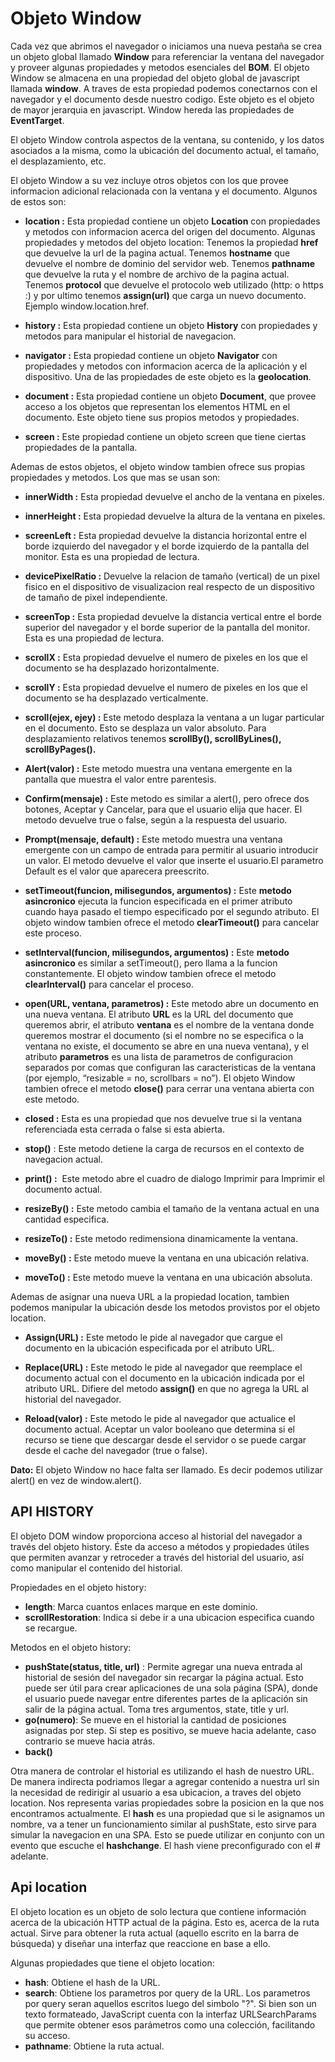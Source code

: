 # Objeto Window
Cada vez que abrimos el navegador o iniciamos una nueva pestaña se crea un objeto global llamado **Window** para referenciar la ventana del navegador y proveer algunas propiedades y metodos esenciales del **BOM**. El objeto Window se almacena en una propiedad del objeto global de javascript llamada **window**. A traves de esta propiedad podemos conectarnos con el navegador y el documento desde nuestro codigo. Este objeto es el objeto de mayor jerarquia en javascript. Window hereda las propiedades de **EventTarget**.

El objeto Window controla aspectos de la ventana, su contenido, y los datos asociados a la misma, como la ubicación del documento actual, el tamaño, el desplazamiento, etc.

El objeto Window a su vez incluye otros objetos con los que provee informacion adicional relacionada con la ventana y el documento. Algunos de estos son:

* **location :** Esta propiedad contiene un objeto **Location** con propiedades y metodos con informacion acerca del origen del documento. Algunas propiedades y metodos del objeto location: Tenemos la propiedad **href** que devuelve la url de la pagina actual. Tenemos **hostname** que devuelve el nombre de dominio del servidor web. Tenemos **pathname** que devuelve la ruta y el nombre de archivo de la pagina actual. Tenemos **protocol** que devuelve el protocolo web utilizado (http: o https :) y por ultimo tenemos **assign(url)** que carga un nuevo documento. Ejemplo window.location.href.

* **history :** Esta propiedad contiene un objeto **History** con propiedades y metodos para manipular el historial de navegacion.

* **navigator :** Esta propiedad contiene un objeto **Navigator** con propiedades y metodos con informacion acerca de la aplicación y el dispositivo. Una de las propiedades de este objeto es la **geolocation**.

* **document :** Esta propiedad contiene un objeto **Document**, que provee acceso a los objetos que representan los elementos HTML en el documento. Este objeto tiene sus propios metodos y propiedades.

* **screen :** Este propiedad contiene un objeto screen que tiene ciertas propiedades de la pantalla.

Ademas de estos objetos, el objeto window tambien ofrece sus propias propiedades y metodos. Los que mas se usan son:

* **innerWidth :** Esta propiedad devuelve el ancho de la ventana en pixeles.

* **innerHeight :** Esta propiedad devuelve la altura de la ventana en pixeles.

* **screenLeft :** Esta propiedad devuelve la distancia horizontal entre el borde izquierdo del navegador y el borde izquierdo de la pantalla del monitor. Esta es una propiedad de lectura.

* **devicePixelRatio :** Devuelve la relacion de tamaño (vertical) de un pixel fisico en el dispositivo de visualizacion real respecto de un dispositivo de tamaño de pixel independiente.

* **screenTop :** Esta propiedad devuelve la distancia vertical entre el borde superior del navegador y el borde superior de la pantalla del monitor. Esta es una propiedad de lectura.

* **scrollX :** Esta propiedad devuelve el numero de pixeles en los que el documento se ha desplazado horizontalmente.

* **scrollY :** Esta propiedad devuelve el numero de pixeles en los que el documento se ha desplazado verticalmente.

* **scroll(ejex, ejey) :** Este metodo desplaza la ventana a un lugar particular en el documento. Esto se desplaza un valor absoluto. Para desplazamiento relativos tenemos **scrollBy(), scrollByLines(), scrollByPages().**

* **Alert(valor) :** Este metodo muestra una ventana emergente en la pantalla que muestra el valor entre parentesis.

* **Confirm(mensaje) :** Este metodo es similar a alert(), pero ofrece dos botones, Aceptar y Cancelar, para que el usuario elija que hacer. El metodo devuelve true o false, según a la respuesta del usuario.

* **Prompt(mensaje, default) :** Este metodo muestra una ventana emergente con un campo de entrada para permitir al usuario introducir un valor. El metodo devuelve el valor que inserte el usuario.El parametro Default es el valor que aparecera preescrito.

* **setTimeout(funcion, milisegundos, argumentos) :** Este **metodo asincronico** ejecuta la funcion especificada en el primer atributo cuando haya pasado el tiempo especificado por el segundo atributo. El objeto window tambien ofrece el metodo **clearTimeout()** para cancelar este proceso.

* **setInterval(funcion, milisegundos, argumentos) :** Este **metodo asincronico** es similar a setTimeout(), pero llama a la funcion constantemente. El objeto window tambien ofrece el metodo **clearInterval()** para cancelar el proceso.

* **open(URL, ventana, parametros) :** Este metodo abre un documento en una nueva ventana. El atributo **URL** es la URL del documento que queremos abrir, el atributo **ventana** es el nombre de la ventana donde queremos mostrar el documento (si el nombre no se especifica o la ventana no existe, el documento se abre en una nueva ventana), y el atributo **parametros** es una lista de parametros de configuracion separados por comas que configuran las caracteristicas de la ventana (por ejemplo, “resizable = no, scrollbars = no”). El objeto Window tambien ofrece el metodo **close()** para cerrar una ventana abierta con este metodo.

* **closed :** Esta es una propiedad que nos devuelve true si la ventana referenciada esta cerrada o false si esta abierta.

* **stop()** : Este metodo detiene la carga de recursos en el contexto de navegacion actual.

* **print() :**  Este metodo abre el cuadro de dialogo Imprimir para Imprimir el documento actual.

* **resizeBy() :** Este metodo cambia el tamaño de la ventana actual en una cantidad especifica.

* **resizeTo() :** Este metodo redimensiona dinamicamente la ventana.

* **moveBy() :** Este metodo mueve la ventana en una ubicación relativa.

* **moveTo() :** Este metodo mueve la ventana en una ubicación absoluta.

Ademas de asignar una nueva URL a la propiedad location, tambien podemos manipular la ubicación desde los metodos provistos por el objeto location.

* **Assign(URL) :** Este metodo le pide al navegador que cargue el documento en la ubicación especificada por el atributo URL.

* **Replace(URL) :** Este metodo le pide al navegador que reemplace el documento actual con el documento en la ubicación indicada por el atributo URL. Difiere del metodo **assign()** en que no agrega la URL al historial del navegador.

* **Reload(valor) :** Este metodo le pide al navegador que actualice el documento actual. Aceptar un valor booleano que determina si el recurso se tiene que descargar desde el servidor o se puede cargar desde el cache del navegador (true o false).

**Dato:** El objeto Window no hace falta ser llamado. Es decir podemos utilizar alert() en vez de window.alert().

## API HISTORY

El objeto DOM window proporciona acceso al historial del navegador a través del objeto history. Éste da acceso a métodos y propiedades útiles que permiten avanzar y retroceder a través del historial del usuario, así como manipular el contenido del historial.

Propiedades en el objeto history:

* **length**: Marca cuantos enlaces marque en este dominio.
* **scrollRestoration**: Indica si debe ir a una ubicacion especifica cuando se recargue.

Metodos en el objeto history:

* **pushState(status, title, url)** : Permite agregar una nueva entrada al historial de sesión del navegador sin recargar la página actual. Esto puede ser útil para crear aplicaciones de una sola página (SPA), donde el usuario puede navegar entre diferentes partes de la aplicación sin salir de la página actual. Toma tres argumentos, state, title y url.
* **go(numero)**: Se mueve en el historial la cantidad de posiciones asignadas por step. Si step es positivo, se mueve hacia adelante, caso contrario se mueve hacia atrás.
* **back()**

Otra manera de controlar el historial es utilizando el hash de nuestro URL. De manera indirecta podriamos llegar a agregar contenido a nuestra url sin la necesidad de redirigir al usuario a esa ubicacion, a traves del objeto location. Nos representa varias propiedades sobre la posicion en la que nos encontramos actualmente. El **hash** es una propiedad que si le asignamos un nombre, va a tener un funcionamiento similar al pushState, esto sirve para simular la navegacion en una SPA. Esto se puede utilizar en conjunto con un evento que escuche el **hashchange**. El hash viene preconfigurado con el # adelante.

## Api location

El objeto location es un objeto de solo lectura que contiene información acerca de la ubicación HTTP actual de la página. Esto es, acerca de la ruta actual. Sirve para obtener la ruta actual (aquello escrito en la barra de búsqueda) y diseñar una interfaz que reaccione en base a ello.

Algunas propiedades que tiene el objeto location:

* **hash**: Obtiene el hash de la URL.
* **search**: Obtiene los parametros por query de la URL. Los parametros por query seran aquellos escritos luego del simbolo "?". Si bien son un texto formateado, JavaScript cuenta con la interfaz URLSearchParams que permite obtener esos parámetros como una colección, facilitando su acceso.
* **pathname**: Obtiene la ruta actual. 